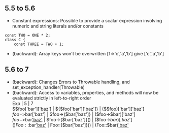 ## 5.5 to 5.6
- Constant expressions: Possible to provide a scalar expression involving numeric and string literals and/or constants
```
const TWO = ONE * 2;
class C {
    const THREE = TWO + 1;
```
- (backward): Array keys won't be overwritten [1=>'c','a','b'] give ['c','a','b']

## 5.6 to 7
- (backward): Changes Errors to Throwable handling, and set_exception_handler(Throwable) 
- (backward): Access to variables, properties, and methods will now be evaluated strictly in left-to-right order  
Exp |                   5 |                      7   
$$foo['bar']['baz'] | 	${$foo['bar']['baz']} |	($$foo)['bar']['baz']  
$foo->$bar['baz'] |	    $foo->{$bar['baz']} | 	($foo->$bar)['baz']  
$foo->$bar['baz']() | 	$foo->{$bar['baz']}() |	($foo->$bar)['baz']()  
Foo::$bar['baz']() |    Foo::{$bar['baz']}() | 	(Foo::$bar)['baz']()  
